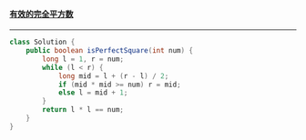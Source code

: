 #### <a href="https://leetcode.cn/problems/valid-perfect-square/">有效的完全平方数</a>

----------------

```java
class Solution {
    public boolean isPerfectSquare(int num) {
        long l = 1, r = num;
        while (l < r) {
            long mid = l + (r - l) / 2;
            if (mid * mid >= num) r = mid;
            else l = mid + 1;
        }
        return l * l == num;
    }
}
```

